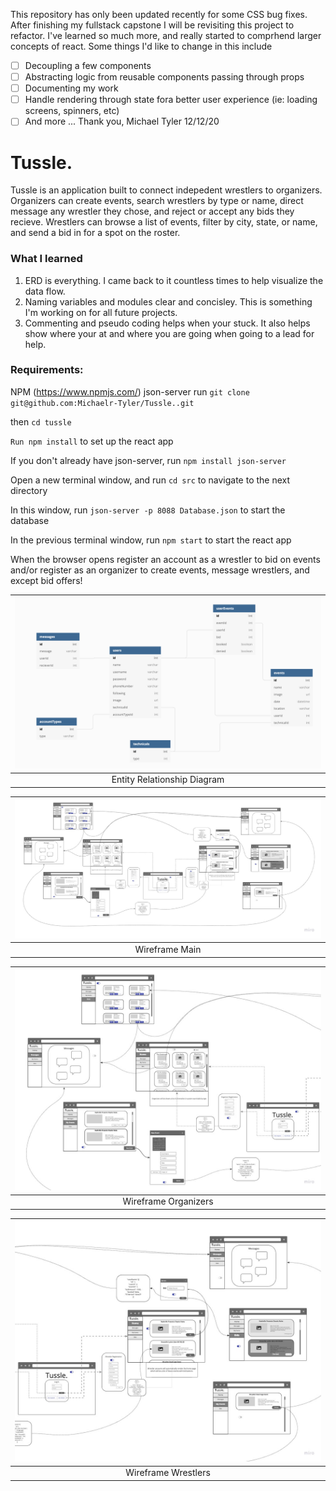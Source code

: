 
This repository has only been updated recently for some CSS bug fixes. After finishing my fullstack capstone I will be revisiting this project to refactor. I've learned so much more, and really started to comprhend larger concepts of react. Some things I'd like to change in this include
- [ ] Decoupling a few components
- [ ] Abstracting logic from reusable components passing through props
- [ ] Documenting my work
- [ ] Handle rendering through state fora better user experience (ie: loading screens, spinners, etc)
- [ ] And more ...
Thank you,
Michael Tyler 12/12/20

# Tussle.
Tussle is an application built to connect indepedent wrestlers to organizers.  Organizers can create events, search wrestlers by type or name, direct message any wrestler they chose, and reject or accept any bids they recieve.  Wrestlers can browse a list of events, filter by city, state, or name, and send a bid in for a spot on the roster.  

### What I learned
1. ERD is everything. I came back to it countless times to help visualize the data flow.
2. Naming variables and modules clear and concisley. This is something I'm working on for all future projects.
3. Commenting and pseudo coding helps when your stuck. It also helps show where your at and where you are going when going to a lead for help.

### Requirements:

NPM (https://www.npmjs.com/)
json-server
run `git clone git@github.com:Michaelr-Tyler/Tussle..git`

then `cd tussle`

`Run npm install` to set up the react app

If you don't already have json-server, run `npm install json-server`

Open a new terminal window, and run `cd src` to navigate to the next directory

In this window, run `json-server -p 8088 Database.json` to start the database

In the previous terminal window, run `npm start` to start the react app

When the browser opens register an account as a wrestler to bid on events and/or 
register as an organizer to create events, message wrestlers, and except bid offers!


| <img src="./images/ERDScreenshot.png"> |
| :---: |
| Entity Relationship Diagram |

| <img src="./images/wireframeMain.jpg"> |
| :---: |
| Wireframe Main |

| <img src="./images/WireframeOrganizers.jpg"> |
| :---: |
| Wireframe Organizers |

| <img src="./images/WireframeWrestlers.jpg"> |
| :---: |
| Wireframe Wrestlers |
